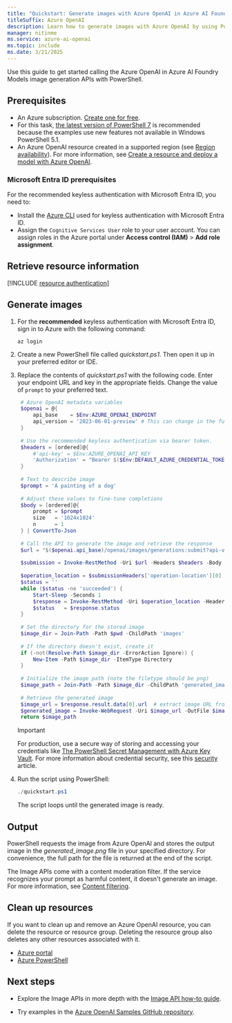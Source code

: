 ```yaml
---
title: "Quickstart: Generate images with Azure OpenAI in Azure AI Foundry Models using PowerShell"
titleSuffix: Azure OpenAI
description: Learn how to generate images with Azure OpenAI by using PowerShell and the endpoint and access keys for your Azure OpenAI resource.
manager: nitinme
ms.service: azure-ai-openai
ms.topic: include
ms.date: 3/21/2025
---
```


Use this guide to get started calling the Azure OpenAI in Azure AI Foundry Models image generation APIs with PowerShell.

## Prerequisites

- An Azure subscription. <a href="https://azure.microsoft.com/free/ai-services" target="_blank">Create one for free</a>.
- For this task, <a href="https://aka.ms/installpowershell" target="_blank">the latest version of PowerShell 7</a> is recommended because the examples use new features not available in Windows PowerShell 5.1.
- An Azure OpenAI resource created in a supported region (see [Region availability](/azure/ai-services/openai/concepts/models#model-summary-table-and-region-availability)). For more information, see [Create a resource and deploy a model with Azure OpenAI](../how-to/create-resource.md).

### Microsoft Entra ID prerequisites

For the recommended keyless authentication with Microsoft Entra ID, you need to:
- Install the [Azure CLI](/cli/azure/install-azure-cli) used for keyless authentication with Microsoft Entra ID.
- Assign the `Cognitive Services User` role to your user account. You can assign roles in the Azure portal under **Access control (IAM)** > **Add role assignment**.

## Retrieve resource information

[!INCLUDE [resource authentication](resource-authentication.md)]

## Generate images

1. For the **recommended** keyless authentication with Microsoft Entra ID, sign in to Azure with the following command:

    ```console
    az login
    ```

1. Create a new PowerShell file called *quickstart.ps1*. Then open it up in your preferred editor or IDE.

1. Replace the contents of _quickstart.ps1_ with the following code. Enter your endpoint URL and key in the appropriate fields. Change the value of `prompt` to your preferred text.

   ```powershell
    # Azure OpenAI metadata variables
    $openai = @{
        api_base    = $Env:AZURE_OPENAI_ENDPOINT 
        api_version = '2023-06-01-preview' # This can change in the future.
    }
    
    # Use the recommended keyless authentication via bearer token.
    $headers = [ordered]@{
        #'api-key' = $Env:AZURE_OPENAI_API_KEY
        'Authorization' = "Bearer $($Env:DEFAULT_AZURE_CREDENTIAL_TOKEN)"
    }
    
    # Text to describe image
    $prompt = 'A painting of a dog'
    
    # Adjust these values to fine-tune completions
    $body = [ordered]@{
        prompt = $prompt
        size   = '1024x1024'
        n      = 1
    } | ConvertTo-Json
    
    # Call the API to generate the image and retrieve the response
    $url = "$($openai.api_base)/openai/images/generations:submit?api-version=$($openai.api_version)"
    
    $submission = Invoke-RestMethod -Uri $url -Headers $headers -Body $body -Method Post -ContentType 'application/json' -ResponseHeadersVariable submissionHeaders
    
    $operation_location = $submissionHeaders['operation-location'][0]
    $status = ''
    while ($status -ne 'succeeded') {
        Start-Sleep -Seconds 1
        $response = Invoke-RestMethod -Uri $operation_location -Headers $headers
        $status   = $response.status
    }
    
    # Set the directory for the stored image
    $image_dir = Join-Path -Path $pwd -ChildPath 'images'
    
    # If the directory doesn't exist, create it
    if (-not(Resolve-Path $image_dir -ErrorAction Ignore)) {
        New-Item -Path $image_dir -ItemType Directory
    }
    
    # Initialize the image path (note the filetype should be png)
    $image_path = Join-Path -Path $image_dir -ChildPath 'generated_image.png'
    
    # Retrieve the generated image
    $image_url = $response.result.data[0].url  # extract image URL from response
    $generated_image = Invoke-WebRequest -Uri $image_url -OutFile $image_path  # download the image
    return $image_path
   ```

   > [!IMPORTANT]
   > For production, use a secure way of storing and accessing your credentials like [The PowerShell Secret Management with Azure Key Vault](/powershell/utility-modules/secretmanagement/how-to/using-azure-keyvault). For more information about credential security, see this [security](../../security-features.md) article.

1. Run the script using PowerShell:

   ```powershell
   ./quickstart.ps1
   ```

   The script loops until the generated image is ready.

## Output

PowerShell requests the image from Azure OpenAI and stores the output image in the _generated_image.png_ file in your specified directory. For convenience, the full path for the file is returned at the end of the script.

The Image APIs come with a content moderation filter. If the service recognizes your prompt as harmful content, it doesn't generate an image. For more information, see [Content filtering](../concepts/content-filter.md).

## Clean up resources

If you want to clean up and remove an Azure OpenAI resource, you can delete the resource or resource group. Deleting the resource group also deletes any other resources associated with it.

- [Azure portal](../../multi-service-resource.md?pivots=azportal#clean-up-resources)
- [Azure PowerShell](../../multi-service-resource.md?pivots=azpowershell#clean-up-resources)

## Next steps

* Explore the Image APIs in more depth with the [Image API how-to guide](../how-to/dall-e.md).
- Try examples in the [Azure OpenAI Samples GitHub repository](https://github.com/Azure/openai-samples).
